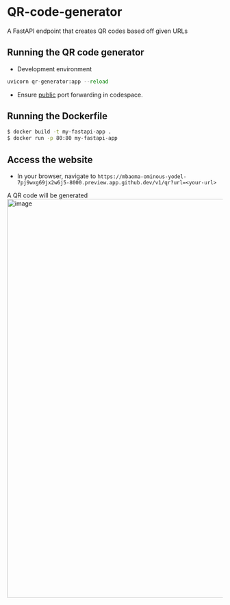 # QR-code-generator

A FastAPI endpoint that creates QR codes based off given URLs

## Running the QR code generator

- Development environment

```python
uvicorn qr-generator:app --reload
```

- Ensure [public](https://docs.github.com/en/codespaces/managing-codespaces-for-your-organization/restricting-the-visibility-of-forwarded-ports#overview) port forwarding in codespace.

## Running the Dockerfile

```bash
$ docker build -t my-fastapi-app .
$ docker run -p 80:80 my-fastapi-app
```

## Access the website

- In your browser, navigate to ```https://mbaoma-ominous-yodel-7pj9wxg69jx2w6j5-8000.preview.app.github.dev/v1/qr?url=<your-url>```

A QR code will be generated
<img width="931" alt="image" src="https://github.com/GlueOps/github-actions-build-push-containers/assets/49791498/d66f773c-e05c-43db-b978-0bebbb303bb2">
